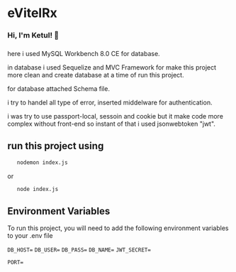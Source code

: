 

# eVitelRx

### Hi, I'm Ketul! 👋

###

here i used MySQL Workbench 8.0 CE for database. 

in database i used Sequelize and MVC Framework for make this project more clean and create database at a time of run this project.


 
for database attached Schema file.

i try to handel all type of error, inserted middelware for authentication. 

i was try to use passport-local, sessoin and cookie but it make code more complex without front-end so instant of that i used jsonwebtoken "jwt".


## run this project using

```bash
   nodemon index.js
```
or 

```bash
   node index.js
```

## Environment Variables

To run this project, you will need to add the following environment variables to your .env file

`DB_HOST=`
`DB_USER=`
`DB_PASS=`
`DB_NAME=`
`JWT_SECRET=`

`PORT=`







